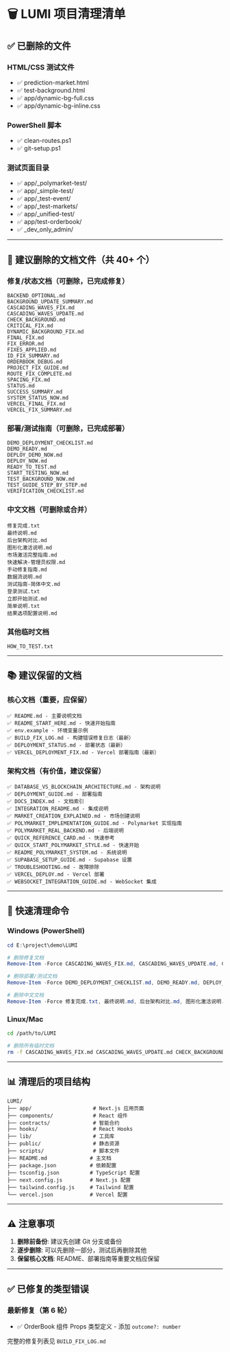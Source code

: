 # 🗑️ LUMI 项目清理清单

## ✅ 已删除的文件

### HTML/CSS 测试文件
- ✅ prediction-market.html
- ✅ test-background.html
- ✅ app/dynamic-bg-full.css
- ✅ app/dynamic-bg-inline.css

### PowerShell 脚本
- ✅ clean-routes.ps1
- ✅ git-setup.ps1

### 测试页面目录
- ✅ app/_polymarket-test/
- ✅ app/_simple-test/
- ✅ app/_test-event/
- ✅ app/_test-markets/
- ✅ app/_unified-test/
- ✅ app/test-orderbook/
- ✅ _dev_only_admin/

---

## 📝 建议删除的文档文件（共 40+ 个）

### 修复/状态文档（可删除，已完成修复）
```
BACKEND_OPTIONAL.md
BACKGROUND_UPDATE_SUMMARY.md
CASCADING_WAVES_FIX.md
CASCADING_WAVES_UPDATE.md
CHECK_BACKGROUND.md
CRITICAL_FIX.md
DYNAMIC_BACKGROUND_FIX.md
FINAL_FIX.md
FIX_ERROR.md
FIXES_APPLIED.md
ID_FIX_SUMMARY.md
ORDERBOOK_DEBUG.md
PROJECT_FIX_GUIDE.md
ROUTE_FIX_COMPLETE.md
SPACING_FIX.md
STATUS.md
SUCCESS_SUMMARY.md
SYSTEM_STATUS_NOW.md
VERCEL_FINAL_FIX.md
VERCEL_FIX_SUMMARY.md
```

### 部署/测试指南（可删除，已完成部署）
```
DEMO_DEPLOYMENT_CHECKLIST.md
DEMO_READY.md
DEPLOY_DEMO_NOW.md
DEPLOY_NOW.md
READY_TO_TEST.md
START_TESTING_NOW.md
TEST_BACKGROUND_NOW.md
TEST_GUIDE_STEP_BY_STEP.md
VERIFICATION_CHECKLIST.md
```

### 中文文档（可删除或合并）
```
修复完成.txt
最终说明.md
后台架构对比.md
图形化激活说明.md
市场激活完整指南.md
快速解决-管理员权限.md
手动修复指南.md
数据流说明.md
测试指南-简体中文.md
登录测试.txt
立即开始测试.md
简单说明.txt
结果选项配置说明.md
```

### 其他临时文档
```
HOW_TO_TEST.txt
```

---

## 📚 建议保留的文档

### 核心文档（重要，应保留）
```
✅ README.md - 主要说明文档
✅ README_START_HERE.md - 快速开始指南
✅ env.example - 环境变量示例
✅ BUILD_FIX_LOG.md - 构建错误修复日志（最新）
✅ DEPLOYMENT_STATUS.md - 部署状态（最新）
✅ VERCEL_DEPLOYMENT_FIX.md - Vercel 部署指南（最新）
```

### 架构文档（有价值，建议保留）
```
✅ DATABASE_VS_BLOCKCHAIN_ARCHITECTURE.md - 架构说明
✅ DEPLOYMENT_GUIDE.md - 部署指南
✅ DOCS_INDEX.md - 文档索引
✅ INTEGRATION_README.md - 集成说明
✅ MARKET_CREATION_EXPLAINED.md - 市场创建说明
✅ POLYMARKET_IMPLEMENTATION_GUIDE.md - Polymarket 实现指南
✅ POLYMARKET_REAL_BACKEND.md - 后端说明
✅ QUICK_REFERENCE_CARD.md - 快速参考
✅ QUICK_START_POLYMARKET_STYLE.md - 快速开始
✅ README_POLYMARKET_SYSTEM.md - 系统说明
✅ SUPABASE_SETUP_GUIDE.md - Supabase 设置
✅ TROUBLESHOOTING.md - 故障排除
✅ VERCEL_DEPLOY.md - Vercel 部署
✅ WEBSOCKET_INTEGRATION_GUIDE.md - WebSocket 集成
```

---

## 🚀 快速清理命令

### Windows (PowerShell)
```powershell
cd E:\project\demo\LUMI

# 删除修复文档
Remove-Item -Force CASCADING_WAVES_FIX.md, CASCADING_WAVES_UPDATE.md, CHECK_BACKGROUND.md, CRITICAL_FIX.md, DYNAMIC_BACKGROUND_FIX.md, FINAL_FIX.md, FIX_ERROR.md, FIXES_APPLIED.md, ID_FIX_SUMMARY.md, ORDERBOOK_DEBUG.md, PROJECT_FIX_GUIDE.md, ROUTE_FIX_COMPLETE.md, SPACING_FIX.md, STATUS.md, SUCCESS_SUMMARY.md, SYSTEM_STATUS_NOW.md, VERCEL_FINAL_FIX.md, VERCEL_FIX_SUMMARY.md, BACKEND_OPTIONAL.md, BACKGROUND_UPDATE_SUMMARY.md

# 删除部署/测试文档
Remove-Item -Force DEMO_DEPLOYMENT_CHECKLIST.md, DEMO_READY.md, DEPLOY_DEMO_NOW.md, DEPLOY_NOW.md, READY_TO_TEST.md, START_TESTING_NOW.md, TEST_BACKGROUND_NOW.md, TEST_GUIDE_STEP_BY_STEP.md, VERIFICATION_CHECKLIST.md, HOW_TO_TEST.txt

# 删除中文文档
Remove-Item -Force 修复完成.txt, 最终说明.md, 后台架构对比.md, 图形化激活说明.md, 市场激活完整指南.md, 快速解决-管理员权限.md, 手动修复指南.md, 数据流说明.md, 测试指南-简体中文.md, 登录测试.txt, 立即开始测试.md, 简单说明.txt, 结果选项配置说明.md
```

### Linux/Mac
```bash
cd /path/to/LUMI

# 删除所有临时文档
rm -f CASCADING_WAVES_FIX.md CASCADING_WAVES_UPDATE.md CHECK_BACKGROUND.md CRITICAL_FIX.md DYNAMIC_BACKGROUND_FIX.md FINAL_FIX.md FIX_ERROR.md FIXES_APPLIED.md ID_FIX_SUMMARY.md ORDERBOOK_DEBUG.md PROJECT_FIX_GUIDE.md ROUTE_FIX_COMPLETE.md SPACING_FIX.md STATUS.md SUCCESS_SUMMARY.md SYSTEM_STATUS_NOW.md VERCEL_FINAL_FIX.md VERCEL_FIX_SUMMARY.md BACKEND_OPTIONAL.md BACKGROUND_UPDATE_SUMMARY.md DEMO_DEPLOYMENT_CHECKLIST.md DEMO_READY.md DEPLOY_DEMO_NOW.md DEPLOY_NOW.md READY_TO_TEST.md START_TESTING_NOW.md TEST_BACKGROUND_NOW.md TEST_GUIDE_STEP_BY_STEP.md VERIFICATION_CHECKLIST.md HOW_TO_TEST.txt *.txt 最终说明.md 后台架构对比.md 图形化激活说明.md 市场激活完整指南.md 快速解决-管理员权限.md 手动修复指南.md 数据流说明.md 测试指南-简体中文.md 立即开始测试.md 结果选项配置说明.md
```

---

## 📊 清理后的项目结构

```
LUMI/
├── app/                    # Next.js 应用页面
├── components/             # React 组件
├── contracts/              # 智能合约
├── hooks/                  # React Hooks
├── lib/                    # 工具库
├── public/                 # 静态资源
├── scripts/                # 脚本文件
├── README.md              # 主文档
├── package.json           # 依赖配置
├── tsconfig.json          # TypeScript 配置
├── next.config.js         # Next.js 配置
├── tailwind.config.js     # Tailwind 配置
└── vercel.json            # Vercel 配置
```

---

## ⚠️ 注意事项

1. **删除前备份**: 建议先创建 Git 分支或备份
2. **逐步删除**: 可以先删除一部分，测试后再删除其他
3. **保留核心文档**: README、部署指南等重要文档应保留

---

## ✅ 已修复的类型错误

### 最新修复（第 6 轮）
- ✅ OrderBook 组件 Props 类型定义 - 添加 `outcome?: number`

完整的修复列表见 `BUILD_FIX_LOG.md`



